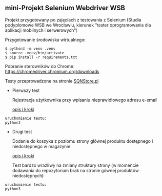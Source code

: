 ## mini-Projekt Selenium Webdriver WSB

Projekt przygotowany po zajęciach z testowania z Selenium (Studia podyplomowe WSB we Wrocławiu, kierunek "tester oprogramowania dla aplikacji mobilnych i serwerowych")

Przygotowanie środowiska wirtualnego:
```
$ python3 -m venv .venv
$ source .venv/bin/activate
$ pip install -r requirements.txt
```

Pobranie sterowników do Chrome:
https://chromedriver.chromium.org/downloads

Testy przeprowadzone na stronie [SQNStore.pl](https://sqnstore.pl/)

- Pierwszy test

   Rejestracja użytkownika przy wpisaniu nieprawidłowego adresu e-email

   [opis i kroki](./sqn-test-rejestracja.txt)
```
uruchomienie testu:
python3
```
- Drugi test

  Dodanie do koszyka z poziomu strony głównej produktu dostępnego i niedostępnego w magazynie

  [opis i kroki](https://github.com/akunkom/slenium_first_proj_wsb/blob/master/sqn-test-koszyk.txt)

  Test bardzo wrażliwy na zmiany struktury strony (w momencie dodawania do repozytorium brak na stronie gównej produktów niedostępnych)
```
uruchomienie testu:
python3
```
